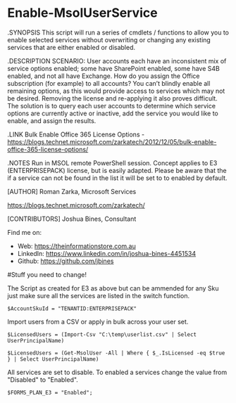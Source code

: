 # Enable-MsolUserService
.SYNOPSIS
This script will run a series of cmdlets / functions to allow you to enable selected services without overwriting or changing any existing services that are either enabled or disabled. 

.DESCRIPTION
SCENARIO: User accounts each have an inconsistent mix of service options enabled; some have SharePoint enabled, some have S4B enabled, and not all have Exchange.  How do you assign the Office subscription (for example) to all accounts?  You can’t blindly enable all remaining options, as this would provide access to services which may not be desired.  Removing the license and re-applying it also proves difficult. The solution is to query each user accounts to determine which service options are currently active or inactive, add the service you would like to enable, and assign the results.  

.LINK
Bulk Enable Office 365 License Options -  https://blogs.technet.microsoft.com/zarkatech/2012/12/05/bulk-enable-office-365-license-options/

.NOTES
Run in MSOL remote PowerShell session. Concept applies to E3 (ENTERPRISEPACK) license, but is easily adapted. Please be aware that the if a service can not be found in the list it will be set to to enabled by default. 

[AUTHOR]
 Roman Zarka, Microsoft Services

 https://blogs.technet.microsoft.com/zarkatech/
  
[CONTRIBUTORS]
 Joshua Bines, Consultant

Find me on:
* Web:	    https://theinformationstore.com.au
* LinkedIn:	https://www.linkedin.com/in/joshua-bines-4451534
* Github:	https://github.com/jbines 


#Stuff you need to change!

The Script as created for E3 as above but can be ammended for any Sku just make sure all the services are listed in the switch function. 
```
$AccountSkuId = "TENANTID:ENTERPRISEPACK"
```

Import users from a CSV or apply in bulk across your user set. 
```
$LicensedUsers = (Import-Csv "C:\temp\userlist.csv" | Select UserPrincipalName)
  
$LicensedUsers = (Get-MsolUser -All | Where { $_.IsLicensed -eq $true } | Select UserPrincipalName)
```

All services are set to disable. To enabled a services change the value from "Disabled" to "Enabled".
```
$FORMS_PLAN_E3 = "Enabled";  
```
